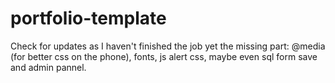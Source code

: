 # portfolio-template

Check for updates as I haven't finished the job yet the missing part:
@media (for better css on the phone),
fonts,
js alert css,
maybe even sql form save and admin pannel.
